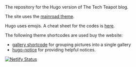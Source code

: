 The repository for the Hugo version of The Tech Teapot blog.


The site uses the [mainroad theme](https://themes.gohugo.io/mainroad/).

Hugo uses emojis. A cheat sheet for the codes is [here](https://www.webfx.com/tools/emoji-cheat-sheet/).

The following theme shortcodes are used buy the website:

- [gallery shortcode](https://github.com/digitalbricklayer/hugo-shortcode-gallery.git) for grouping pictures into a single gallery
- [hugo-notice](https://github.com/martignoni/hugo-notice) for providing helpful notices.

[![Netlify Status](https://api.netlify.com/api/v1/badges/33c3f309-fdab-4890-9115-ed95236511c1/deploy-status)](https://app.netlify.com/sites/compassionate-jackson-c54028/deploys)
